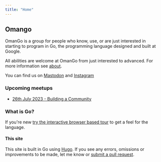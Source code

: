 ```yaml
---
title: "Home"
---
```


## Omango

OmanGo is a group for people who know, use, or are just interested in starting to program in Go, the programming language designed and built at Google.

All abilities are welcome at OmanGo from just interested to advanced. For more information see [about](/about).

You can find us on <a rel="me" href="https://omani.social/@omango">Mastodon</a> and [Instagram](https://www.instagram.com/omango.om/)

### Upcoming meetups

- [26th July 2023 - Building a Community](/meetups/2023/07)
    <!-- Get notified about upcoming meetups and events by joining our [mailing list](/community) or following our [Twitter account](/community). -->

### What is Go?

If you're new [try the interactive browser based tour](https://tour.golang.org/#1) to get a feel for the language.

#### This site

This site is built in Go using [Hugo](https://gohugo.io). If you see any errors, omissions or improvements to be made, let me know or [submit a pull request](https://github.com/zidhuss/omango.org).
